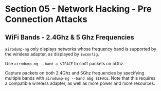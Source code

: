 # Section 05 - Network Hacking - Pre Connection Attacks

## WiFi Bands - 2.4Ghz & 5 Ghz Frequencies

`airodump-ng` only displays networks whose frequency band is supported by the wireless adapter, as displayed by `iwconfig`.

Use `airodump-ng --band a $IFACE` to sniff packets on 5Ghz.

Capture packets on both 2.4Ghz and 5Ghz frequencies by specifying multiple bands with `airodump-ng --band abg $IFACE`. Note that this requires a compatible wireless adapter, as well as more power and more resources.
